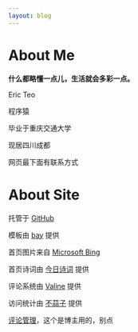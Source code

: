 ```yaml
---
layout: blog
---
```

# About Me

**什么都略懂一点儿，生活就会多彩一点。**

Eric Teo 

程序猿

毕业于重庆交通大学

现居四川成都

网页最下面有联系方式

# About Site

<p>
    托管于 <a href="https://github.com/zcteo/zcteo.github.io">GitHub</a>
</p>
<p>
    模板由 <a href="https://github.com/eliottvincent/bay">bay</a> 提供
</p>
<p>
    首页图片来自 <a href="https://cn.bing.com/">Microsoft Bing</a> 
</p>
<p>
    首页诗词由 <a href="https://www.jinrishici.com/">今日诗词</a> 提供
</p>
<p>
    评论系统由 <a href="https://valine.js.org/">Valine</a> 提供
</p>
<p>
    访问统计由 <a href="http://busuanzi.ibruce.info/">不蒜子</a> 提供
</p>
<p>
    <a href="https://lcengine.zcteo.top/">评论管理</a>，这个是博主用的，别点
</p>
